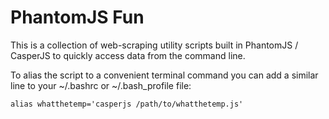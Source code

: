 # PhantomJS Fun

This is a collection of web-scraping utility scripts built in PhantomJS / CasperJS to quickly access data from the command line.

To alias the script to a convenient terminal command you can add a similar line to your ~/.bashrc or ~/.bash_profile file:

`alias whatthetemp='casperjs /path/to/whatthetemp.js'`